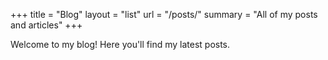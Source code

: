 +++
title = "Blog"
layout = "list"
url = "/posts/"
summary = "All of my posts and articles"
+++

Welcome to my blog! Here you'll find my latest posts.
